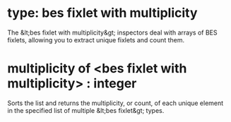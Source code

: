 # type: bes fixlet with multiplicity

The &amp;lt;bes fixlet with multiplicity&amp;gt; inspectors deal with arrays of BES fixlets, allowing you to extract unique fixlets and count them.

# multiplicity of &lt;bes fixlet with multiplicity&gt; : integer

Sorts the list and returns the multiplicity, or count, of each unique element in the specified list of multiple &amp;lt;bes fixlet&amp;gt; types.
